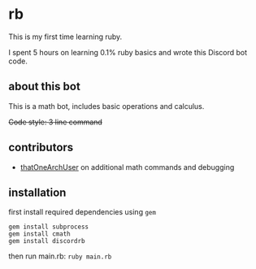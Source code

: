 # rb

<p> This is my first time learning ruby. </p>
<p> I spent 5 hours on learning 0.1% ruby basics and wrote this Discord bot code. </p>

## about this bot

<p> This is a math bot, includes basic operations and calculus. </p>

~~Code style: 3 line command~~

## contributors

+ [thatOneArchUser](https://github.com/thatOneArchUser) on additional math commands and debugging


## installation
first install required dependencies using `gem`
```
gem install subprocess
gem install cmath
gem install discordrb
```

then run main.rb: `ruby main.rb`
